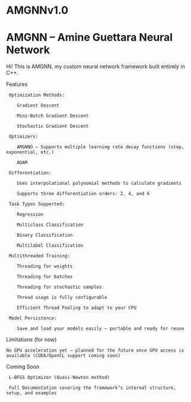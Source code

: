 # AMGNNv1.0

# AMGNN – Amine Guettara Neural Network

Hi! This is AMGNN, my custom neural network framework built entirely in C++.

Features

     Optimization Methods:

        Gradient Descent

        Mini-Batch Gradient Descent

        Stochastic Gradient Descent

     Optimizers:

        AMGNNO – Supports multiple learning rate decay functions (step, exponential, etc.)

        ADAM

     Differentiation:

        Uses interpolational polynomial methods to calculate gradients

        Supports three differentiation orders: 2, 4, and 6

     Task Types Supported:

        Regression

        Multiclass Classification

        Binary Classification

        Multilabel Classification

     Multithreaded Training:

        Threading for weights

        Threading for batches

        Threading for stochastic samples

        Thread usage is fully configurable

        Efficient Thread Pooling to adapt to your CPU

     Model Persistence:

        Save and load your models easily — portable and ready for reuse

 Limitations (for now)

    No GPU acceleration yet — planned for the future once GPU access is available (CUDA/OpenCL support coming soon)

 Coming Soon

     L-BFGS Optimizer (Quasi-Newton method)

     Full Documentation covering the framework’s internal structure, setup, and examples
